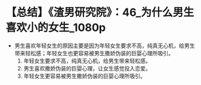 # 【总结】《渣男研究院》：46_为什么男生喜欢小的女生_1080p

-   男生喜欢年轻女生的原因主要是因为年轻女生要求不高，纯真无心机，给男生带来轻松感；年轻女生也更容易被男生撒娇伪装的巨婴心理所吸引。
    1.  年轻女生要求不高，纯真无心机，给男生带来轻松感。
    2.  男生喜欢撒娇伪装的巨婴心理，让女生感觉投入恋爱。
    3.  年轻女生更容易被男生撒娇伪装的巨婴心理所吸引。